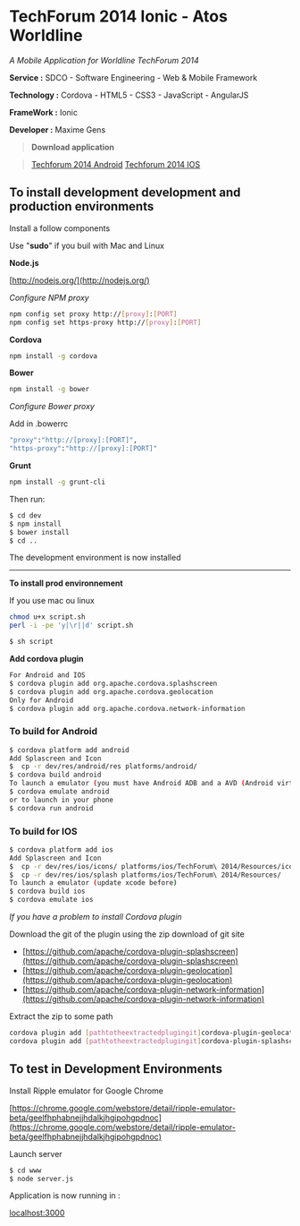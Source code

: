TechForum 2014 Ionic - Atos Worldline
==========================

_A Mobile Application for Worldline TechForum 2014_

**Service :** SDCO - Software Engineering - Web & Mobile Framework

**Technology :** Cordova - HTML5 - CSS3 - JavaScript - AngularJS

**FrameWork :** Ionic

**Developer :** Maxime Gens

> **Download application**

> [Techforum 2014 Android](https://raw.githubusercontent.com/got5/techforum-ionic/master/bin/TechForum2014.apk)
> [Techforum 2014 IOS](https://raw.githubusercontent.com/got5/techforum-ionic/master/bin/)

## To install development development and production environments

Install a follow components

Use "**sudo**" if you buil with Mac and Linux

**Node.js**

[http://nodejs.org/](http://nodejs.org/)

_Configure NPM proxy_
```bash
npm config set proxy http://[proxy]:[PORT]
npm config set https-proxy http://[proxy]:[PORT]
```

**Cordova**
```bash
npm install -g cordova
```
**Bower**
```bash
npm install -g bower
```
_Configure Bower proxy_

Add in .bowerrc
```bash
"proxy":"http://[proxy]:[PORT]",
"https-proxy":"http://[proxy]:[PORT]"
```

**Grunt**
```bash
npm install -g grunt-cli
```

Then run:

```bash
$ cd dev
$ npm install
$ bower install
$ cd ..
```

The development environment is now installed

***

**To install prod environnement**

If you use mac ou linux
```bash
chmod u+x script.sh
perl -i -pe 'y|\r||d' script.sh
```

```bash
$ sh script
```

**Add cordova plugin**
```bash
For Android and IOS
$ cordova plugin add org.apache.cordova.splashscreen
$ cordova plugin add org.apache.cordova.geolocation
Only for Android
$ cordova plugin add org.apache.cordova.network-information
```

### To build for Android
```bash
$ cordova platform add android
Add Splascreen and Icon
$  cp -r dev/res/android/res platforms/android/
$ cordova build android
To launch a emulator (you must have Android ADB and a AVD (Android virtual Device)
$ cordova emulate android
or to launch in your phone
$ cordova run android
```

### To build for IOS
```bash
$ cordova platform add ios
Add Splascreen and Icon
$  cp -r dev/res/ios/icons/ platforms/ios/TechForum\ 2014/Resources/icons
$  cp -r dev/res/ios/splash platforms/ios/TechForum\ 2014/Resources/
To launch a emulator (update xcode before)
$ cordova build ios
$ cordova emulate ios
```


_If you have a problem to install Cordova plugin_

Download the git of the plugin using the zip download of git site
* [https://github.com/apache/cordova-plugin-splashscreen](https://github.com/apache/cordova-plugin-splashscreen)
* [https://github.com/apache/cordova-plugin-geolocation](https://github.com/apache/cordova-plugin-geolocation)
* [https://github.com/apache/cordova-plugin-network-information](https://github.com/apache/cordova-plugin-network-information)

Extract the zip to some path
```bash
cordova plugin add [pathtotheextractedplugingit]cordova-plugin-geolocation-master
cordova plugin add [pathtotheextractedplugingit]cordova-plugin-splashscreen-master
```

## To test in Development Environments

Install Ripple emulator for Google Chrome

[https://chrome.google.com/webstore/detail/ripple-emulator-beta/geelfhphabnejjhdalkjhgipohgpdnoc](https://chrome.google.com/webstore/detail/ripple-emulator-beta/geelfhphabnejjhdalkjhgipohgpdnoc)

Launch server
```bash
$ cd www
$ node server.js
```

Application is now running in :

[localhost:3000](localhost:3000)
